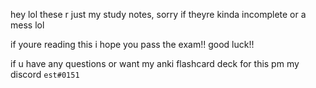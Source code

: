 hey lol these r just my study notes, sorry if theyre kinda incomplete or a mess lol 

if youre reading this i hope you pass the exam!! good luck!! 

if u have any questions or want my anki flashcard deck for this pm my discord `est#0151` 
